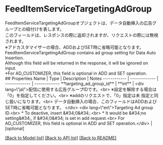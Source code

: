 # FeedItemServiceTargetingAdGroup

<div lang=\"ja\">FeedItemServiceTargetingAdGroupオブジェクトは、データ自動挿入の広告グループとの紐付けを表します。<br> このフィールドは、レスポンスの際に返却されますが、リクエストの際には無視されます。<br> ※アドカスタマイザーの場合、ADDおよびSET時に省略可能となります。</div> <div lang=\"en\">FeedItemServiceTargetingAdGroup contains ad group setting for Data Auto Insertion.<br> Although this field will be returned in the response, it will be  ignored on input.<br> *For AD_CUSTOMIZER, this field is optional in ADD and SET operation.</div> 
## Properties
Name | Type | Description | Notes
------------ | ------------- | ------------- | -------------
**targeting_ad_group_id** | **int** | &lt;div lang&#x3D;\&quot;ja\&quot;&gt;配信に使用する広告グループIDです。&lt;br&gt; ※設定を解除する場合は「0」を指定してください。&lt;br&gt; ※addのリクエストで、「0」指定は未 指定と同じ扱いになります。&lt;br&gt; データ自動挿入の場合、このフィールドはADDおよびSET時に省略可能となります。 &lt;/div&gt; &lt;div lang&#x3D;\&quot;en\&quot;&gt;Targeting Ad group ID.&lt;br&gt; * To deactive, insert &amp;#34;0&amp;#34;.&lt;br&gt; * It would be &amp;#34;no setting&amp;#34;, if &amp;#34;0&amp;#34; is set in add request.&lt;br&gt; For AD_CUSTOMIZER, this field is optional in ADD and SET operation.&lt;/div&gt;  | [optional] 

[[Back to Model list]](../README.md#documentation-for-models) [[Back to API list]](../README.md#documentation-for-api-endpoints) [[Back to README]](../README.md)


